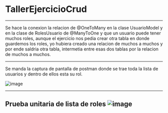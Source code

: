 # TallerEjercicioCrud
------------------------------
Se hace la conexion la relacion de  @OneToMany en la clase UsuarioModel y en la clase de RolesUsuario de @ManyToOne y que un usuario puede tener muchos roles, aunque el ejercicio nos pedia crear otra tabla en donde guardemos los roles, yo hubiera creado una relacion de muchos a muchos y por ende saldria otra tabla, intermetia entre esas dos tablas por la relacion de muchos a muchos.

-----------------------------------------------------------
Se manda la captura de pantalla de postman donde se trae toda la lista de usuarios y dentro de ellos esta su rol.

![image](https://user-images.githubusercontent.com/17349106/172736728-f8bf5098-9100-4485-a4bb-6bb4aedb89e5.png)

------------------------------
Prueba unitaria de lista de roles
![image](https://user-images.githubusercontent.com/17349106/172735945-eaa78b5c-f4c6-40ef-9480-8503a14a9b51.png)
--------------------------------
